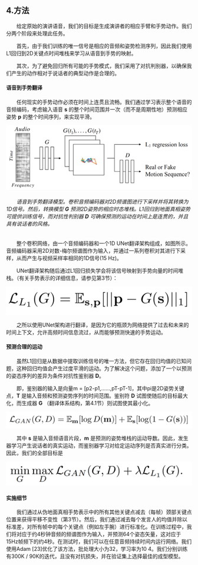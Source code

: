 ## 4.方法
　　给定原始的演讲语音，我们的目标是生成演讲者的相应手臂和手势动作。我们分两个阶段来处理此任务。

　　首先，由于我们训练的唯一信号是相应的音频和姿势检测序列，因此我们使用L1回归到2D关键点时间堆栈来学习从语音到手势的映射。

　　其次，为了避免回归所有可能的手势模式，我们采用了对抗判别器，以确保我们产生的动作相对于说话者的典型动作是合理的。

#### 语音到手势翻译
　　任何现实的手势动作必须在时间上连贯且流畅。我们通过学习表示整个语音的音频编码，考虑输入语音 **s** 的整个时间范围并一次（而不是周期性地）预测相应姿势 **p** 的整个时间序列，来实现平滑。

![img](../../imgs/1a895343-20f1-471f-a57e-203d5cc68f81.png)

###### 　　语音到手势翻译模型。卷积音频编码器对2D频谱图进行下采样并将其转换为1D信号。然后，转换模型 **G** 预测2D姿势的相应时态堆栈。L1回归到地面真相姿势可提供训练信号，而对抗性判别器 **D** 可确保预测的运动在时间上是连贯的，并且具有说话者的风格。

　　整个卷积网络，由一个音频编码器和一个1D UNet翻译架构组成，如图所示。音频编码器采用2D对数-梅尔频谱图作为输入，并通过一系列卷积对其进行下采样，从而产生与视频采样率相同的1D信号(15 Hz)。

　　UNet翻译架构随后通过L1回归损失学会将该信号映射到手势向量的时间堆栈。（有关手势表示的详细信息，请参见第3节）：

![img](../../imgs/5365f664-45dd-4e0a-b470-d0898087bb9d.png)

　　之所以使用UNet架构进行翻译，是因为它的瓶颈为网络提供了过去和未来的时间上下文，允许高频时间信息流过，从而能够预测快速的手势运动。

#### 预测合理的运动
　　虽然L1回归是从数据中提取训练信号的唯一方法，但它存在回归均值的已知问题，这种回归均值会产生过度平滑的运动。为了解决这个问题，添加了一个以预测的姿态序列的差异为条件对抗性鉴别器 **D**。

　　即，鉴别器的输入是向量m = [p2-p1,......,pT-pT-1]，其中pi是2D姿势关键点，**T** 是输入音频和预测姿势序列的时间范围。鉴别符 **D** 试图使随后的目标最大化，而生成器 **G** （翻译体系结构，第4.1节）则试图使其最小化。

![img](../../imgs/a305a88b-c1e6-437f-b107-133d2bd092fc.png)

　　其中 **s** 是输入音频语音片段，**m** 是预测的姿势堆栈的运动导数。因此，发生器学习产生说话者的真实运动，而鉴别器学习对给定运动序列是否真实进行分类。因此，我们的全部目标是

![img](../../imgs/e3006a03-a293-4eee-a47a-3eb5b098c5d0.png)

#### 实施细节
　　我们通过从伪地面真相手势表示中的所有其他关键点减去（每帧）颈部关键点位置来获得平移不变性（第3节）。然后，我们通过减去每个发言人的均值并除以标准差，对所有帧中的每个关键点（例如左手腕）进行标准化。在训练过程中，我们将对应于约4秒钟音频的频谱图作为输入，并预测64个姿态矢量，这对应于15Hz帧频下的约4秒。在测试时，我们可以在任意音频持续时间内运行网络。我们使用Adam [23]优化了该方法，批处理大小为32，学习率为10 4。我们分别训练有300K / 90K的迭代，且没有对抗损失，并在验证集上选择最佳的成型模型。
